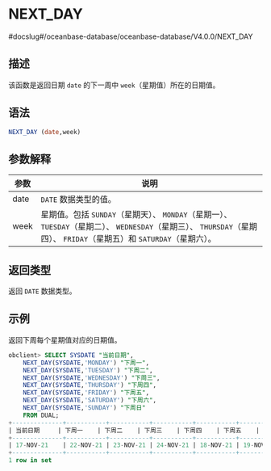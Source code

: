 NEXT_DAY 
=============================
#docslug#/oceanbase-database/oceanbase-database/V4.0.0/NEXT_DAY


描述 
-----------------------

该函数是返回日期 `date` 的下一周中 `week`（星期值）所在的日期值。

语法 
-----------------------

```sql
NEXT_DAY (date,week)
```



参数解释 
-------------------------



|  参数  |                                                           说明                                                            |
|------|-------------------------------------------------------------------------------------------------------------------------|
| date | `DATE` 数据类型的值。                                                                                                          |
| week | 星期值。包括 `SUNDAY`（星期天）、 `MONDAY`（星期一）、 `TUESDAY`（星期二）、 `WEDNESDAY`（星期三）、 `THURSDAY`（星期四）、 `FRIDAY`（星期五）和 `SATURDAY`（星期六）。 |



返回类型 
-------------------------

返回 `DATE` 数据类型。

示例 
-----------------------

返回下周每个星期值对应的日期值。

```sql
obclient> SELECT SYSDATE "当前日期",
    NEXT_DAY(SYSDATE,'MONDAY') "下周一",
    NEXT_DAY(SYSDATE,'TUESDAY') "下周二",
    NEXT_DAY(SYSDATE,'WEDNESDAY') "下周三",
    NEXT_DAY(SYSDATE,'THURSDAY') "下周四",
    NEXT_DAY(SYSDATE,'FRIDAY') "下周五",
    NEXT_DAY(SYSDATE,'SATURDAY') "下周六",
    NEXT_DAY(SYSDATE,'SUNDAY') "下周日"
    FROM DUAL;
+--------------+-----------+-----------+-----------+-----------+-----------+-----------+-----------+
| 当前日期     | 下周一    | 下周二    | 下周三    | 下周四    | 下周五    | 下周六    | 下周日    |
+--------------+-----------+-----------+-----------+-----------+-----------+-----------+-----------+
| 17-NOV-21    | 22-NOV-21 | 23-NOV-21 | 24-NOV-21 | 18-NOV-21 | 19-NOV-21 | 20-NOV-21 | 21-NOV-21 |
+--------------+-----------+-----------+-----------+-----------+-----------+-----------+-----------+
1 row in set
```


